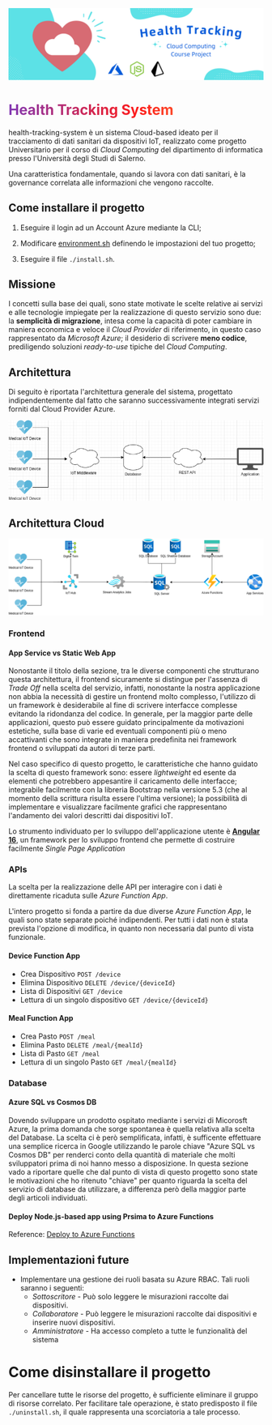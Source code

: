 ![Health Tracking](assets/Health%20Tracking%20-%20Cloud%20Computing%20Course%20Project%20Banner.png)

<h1 style="background-image: linear-gradient(to right, #833ab4, #fd1d1d, #fcb045);-webkit-background-clip: text;-webkit-text-fill-color: transparent">Health Tracking System</h1>

health-tracking-system è un sistema Cloud-based ideato per il tracciamento di dati sanitari da dispositivi IoT, realizzato come progetto Universitario per il corso di *Cloud Computing* del dipartimento di informatica presso l'Università degli Studi di Salerno.

Una caratteristica fondamentale, quando si lavora con dati sanitari, è la governance correlata alle informazioni che vengono raccolte.

## Come installare il progetto

1. Eseguire il login ad un Account Azure mediante la CLI;

1. Modificare [environment.sh](https://github.com/daqh/health-tracking-system/blob/main/environment.sh) definendo le impostazioni del tuo progetto;

1. Eseguire il file `./install.sh`.

## Missione

<descrizione del progetto>

I concetti sulla base dei quali, sono state motivate le scelte relative ai servizi e alle tecnologie impiegate per la realizzazione di questo servizio sono due: la **semplicità di migrazione**, intesa come la capacità di poter cambiare in maniera economica e veloce il *Cloud Provider* di riferimento, in questo caso rappresentato da *Microsoft Azure*; il desiderio di scrivere **meno codice**, prediligendo soluzioni *ready-to-use* tipiche del *Cloud Computing*.

## Architettura

Di seguito è riportata l'architettura generale del sistema, progettato indipendentemente dal fatto che saranno successivamente integrati servizi forniti dal Cloud Provider Azure.

![General Architecture](assets/Health%20Tracking%20System%20-%20General%20Architecture.drawio.png)

## Architettura Cloud

![Cloud Architecture](assets/Health%20Tracking%20System%20-%20Cloud%20Computing.drawio.png)

### Frontend

#### App Service vs Static Web App

Nonostante il titolo della sezione, tra le diverse componenti che strutturano questa architettura, il frontend sicuramente si distingue per l'assenza di *Trade Off* nella scelta del servizio, infatti, nonostante la nostra applicazione non abbia la necessità di gestire un frontend molto complesso, l'utilizzo di un framework è desiderabile al fine di scrivere interfacce complesse evitando la ridondanza del codice. In generale, per la maggior parte delle applicazioni, questo può essere guidato principalmente da motivazioni estetiche, sulla base di varie ed eventuali componenti più o meno accattivanti che sono integrate in maniera predefinita nei framework frontend o sviluppati da autori di terze parti.

Nel caso specifico di questo progetto, le caratteristiche che hanno guidato la scelta di questo framework sono: essere *lightweight* ed esente da elementi che potrebbero appesantire il caricamento delle interfacce; integrabile facilmente con la libreria Bootstrap nella versione 5.3 (che al momento della scrittura risulta essere l'ultima versione); la possibilità di implementare e visualizzare facilmente grafici che rappresentano l'andamento dei valori descritti dai dispositivi IoT.

Lo strumento individuato per lo sviluppo dell'applicazione utente è **[Angular 16](https://en.wikipedia.org/wiki/Single-page_application#:~:text=A%20single%2Dpage%20application%20\(SPA,browser%20loading%20entire%20new%20pages.)**, un framework per lo sviluppo frontend che permette di costruire facilmente *Single Page Application*

### APIs

La scelta per la realizzazione delle API per interagire con i dati è direttamente ricaduta sulle *Azure Function App*.

L'intero progetto si fonda a partire da due diverse *Azure Function App*, le quali sono state separate poiché indipendenti. Per tutti i dati non è stata prevista l'opzione di modifica, in quanto non necessaria dal punto di vista funzionale.

#### Device Function App

- Crea Dispositivo `POST /device`
- Elimina Dispositivo `DELETE /device/{deviceId}`
- Lista di Dispositivi `GET /device`
- Lettura di un singolo dispositivo `GET /device/{deviceId}`

#### Meal Function App

- Crea Pasto `POST /meal`
- Elimina Pasto `DELETE /meal/{mealId}`
- Lista di Pasto `GET /meal`
- Lettura di un singolo Pasto `GET /meal/{mealId}`

### Database

#### Azure SQL vs Cosmos DB

Dovendo sviluppare un prodotto ospitato mediante i servizi di Micorosft Azure, la prima domanda che sorge spontanea è quella relativa alla scelta del Database. La scelta ci è però semplificata, infatti, è sufficente effettuare una semplice ricerca in Google utilizzando le parole chiave "Azure SQL vs Cosmos DB" per renderci conto della quantità di materiale che molti sviluppatori prima di noi hanno messo a disposizione. In questa sezione vado a riportare quelle che dal punto di vista di questo progetto sono state le motivazioni che ho ritenuto "chiave" per quanto riguarda la scelta del servizio di database da utilizzare, a differenza però della maggior parte degli articoli individuati.

#### Deploy Node.js-based app using Prsima to Azure Functions

Reference: [Deploy to Azure Functions](https://prisma.io/docs/guides/deployment/serverless/deploy-to-azure-functions)

## Implementazioni future

- Implementare una gestione dei ruoli basata su Azure RBAC. Tali ruoli saranno i seguenti:
    - *Sottoscritore* - Può solo leggere le misurazioni raccolte dai dispositivi.
    - *Collaboratore* - Può leggere le misurazioni raccolte dai dispositivi e inserire nuovi dispositivi.
    - *Amministratore* - Ha accesso completo a tutte le funzionalità del sistema

# Come disinstallare il progetto

Per cancellare tutte le risorse del progetto, è sufficiente eliminare il gruppo di risorse correlato. Per facilitare tale operazione, è stato predisposto il file `./uninstall.sh`, il quale rappresenta una scorciatoria a tale processo.
